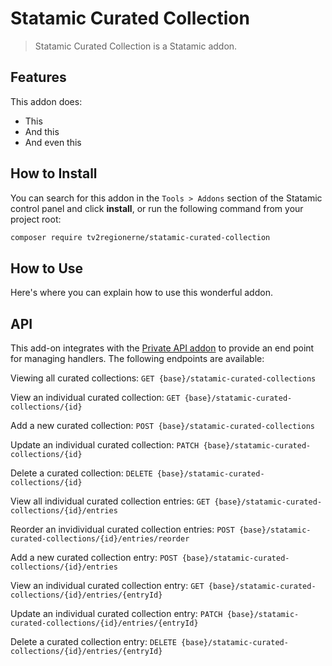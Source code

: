 # Statamic Curated Collection

> Statamic Curated Collection is a Statamic addon.

## Features

This addon does:

- This
- And this
- And even this

## How to Install

You can search for this addon in the `Tools > Addons` section of the Statamic control panel and click **install**, or run the following command from your project root:

``` bash
composer require tv2regionerne/statamic-curated-collection
```

## How to Use

Here's where you can explain how to use this wonderful addon.



## API

This add-on integrates with the [Private API addon](https://statamic.com/addons/tv2reg/private-api) to provide an end point for managing handlers. The following endpoints are available:

Viewing all curated collections:
`GET {base}/statamic-curated-collections`

View an individual curated collection:
`GET {base}/statamic-curated-collections/{id}`

Add a new curated collection:
`POST {base}/statamic-curated-collections`

Update an individual curated collection:
`PATCH {base}/statamic-curated-collections/{id}`

Delete a curated collection:
`DELETE {base}/statamic-curated-collections/{id}`


View all individual curated collection entries:
`GET {base}/statamic-curated-collections/{id}/entries`

Reorder an invidividual curated collection entries:
`POST {base}/statamic-curated-collections/{id}/entries/reorder`

Add a new curated collection entry:
`POST {base}/statamic-curated-collections/{id}/entries`

View an individual curated collection entry:
`GET {base}/statamic-curated-collections/{id}/entries/{entryId}`

Update an individual curated collection entry:
`PATCH {base}/statamic-curated-collections/{id}/entries/{entryId}`

Delete a curated collection entry:
`DELETE {base}/statamic-curated-collections/{id}/entries/{entryId}`


